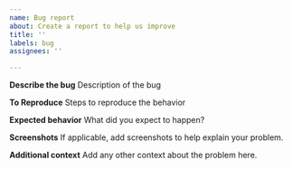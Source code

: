 ```yaml
---
name: Bug report
about: Create a report to help us improve
title: ''
labels: bug
assignees: ''

---
```


**Describe the bug**
Description of the bug

**To Reproduce**
Steps to reproduce the behavior

**Expected behavior**
What did you expect to happen?

**Screenshots**
If applicable, add screenshots to help explain your problem.

**Additional context**
Add any other context about the problem here.

